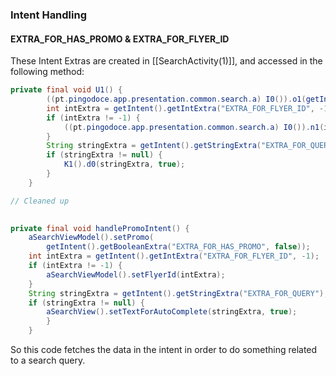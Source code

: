 ### Intent Handling
#### EXTRA_FOR_HAS_PROMO &  EXTRA_FOR_FLYER_ID
These Intent Extras are created in [[SearchActivity(1)]], and accessed in the following method:

```java
private final void U1() {  
        ((pt.pingodoce.app.presentation.common.search.a) I0()).o1(getIntent().getBooleanExtra("EXTRA_FOR_HAS_PROMO", false));  
        int intExtra = getIntent().getIntExtra("EXTRA_FOR_FLYER_ID", -1);  
        if (intExtra != -1) {  
            ((pt.pingodoce.app.presentation.common.search.a) I0()).n1(intExtra);  
        }  
        String stringExtra = getIntent().getStringExtra("EXTRA_FOR_QUERY");  
        if (stringExtra != null) {  
            K1().d0(stringExtra, true);  
        }  
    }

// Cleaned up

  
private final void handlePromoIntent() {  
    aSearchViewModel().setPromo(
	    getIntent().getBooleanExtra("EXTRA_FOR_HAS_PROMO", false));  
    int intExtra = getIntent().getIntExtra("EXTRA_FOR_FLYER_ID", -1);  
    if (intExtra != -1) {  
        aSearchViewModel().setFlyerId(intExtra);  
    }  
    String stringExtra = getIntent().getStringExtra("EXTRA_FOR_QUERY");  
    if (stringExtra != null) {  
        aSearchView().setTextForAutoComplete(stringExtra, true);  
        }  
    }
```

So this code fetches the data in the intent in order to do something related to a search query.
